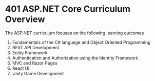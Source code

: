 # 401 ASP.NET Core Curriculum Overview

The ASP.NET curriculum focuses on the following learning outcomes

1. Fundamentals of the C# language and Object Oriented Programming
1. REST API Development
1. Entity Framework
1. Authentication and Authorization using the Identity Framework
1. MVC and Razor Pages
1. React UI
1. Unity Game Development
